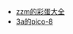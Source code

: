 * <a href="https://www.bilibili.com/video/BV12V411B7HC" target="_blank">zzm的彩蛋大全</a>
* <a href="https://www.bilibili.com/video/BV1ww411Q7ef" target="_blank">3a的pico-8</a>
